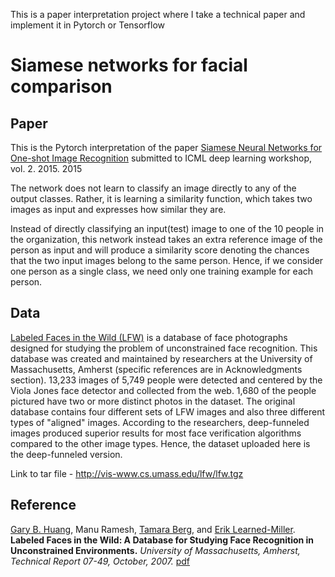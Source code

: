 This is a paper interpretation project where I take a technical paper and implement it in Pytorch or Tensorflow
# Siamese networks for facial comparison

## Paper
This is the Pytorch interpretation of the paper [Siamese Neural Networks for One-shot Image Recognition](https://www.cs.cmu.edu/~rsalakhu/papers/oneshot1.pdf) submitted to ICML deep learning workshop, vol. 2. 2015. 2015 

The network does not learn to classify an image directly to any of the output classes. Rather, it is learning a similarity function, which takes two images as input and expresses how similar they are.

Instead of directly classifying an input(test) image to one of the 10 people in the organization, this network instead takes an extra reference image of the person as input and will produce a similarity score denoting the chances that the two input images belong to the same person. 
Hence, if we consider one person as a single class, we need only one training example for each person.

## Data
[Labeled Faces in the Wild (LFW)](http://vis-www.cs.umass.edu/lfw/) is a database of face photographs designed for studying the problem of unconstrained face recognition. This database was created and maintained by researchers at the University of Massachusetts, Amherst (specific references are in Acknowledgments section). 13,233 images of 5,749 people were detected and centered by the Viola Jones face detector and collected from the web. 1,680 of the people pictured have two or more distinct photos in the dataset. The original database contains four different sets of LFW images and also three different types of "aligned" images. According to the researchers, deep-funneled images produced superior results for most face verification algorithms compared to the other image types. Hence, the dataset uploaded here is the deep-funneled version.

Link to tar file - http://vis-www.cs.umass.edu/lfw/lfw.tgz

## Reference
[Gary B. Huang](http://vis-www.cs.umass.edu/~gbhuang), Manu Ramesh, [Tamara Berg](http://research.yahoo.com/bouncer_user/83), and [Erik Learned-Miller](http://www.cs.umass.edu/~elm).
<br><b>Labeled Faces in the Wild: A Database for Studying Face Recognition in Unconstrained Environments.</b>
<i>University of Massachusetts, Amherst, Technical Report 07-49, October, 2007.</i>
[pdf](http://vis-www.cs.umass.edu/lfw/lfw.pdf)
